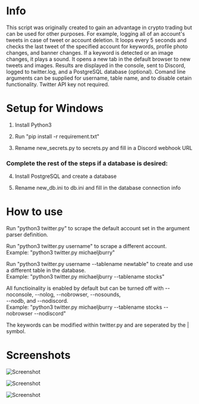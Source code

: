 # Info

This script was originally created to gain an advantage in crypto trading but can be used for other purposes. For example, logging all of an account's tweets in case of tweet or account deletion. It loops every 5 seconds and checks the last tweet of the specified account for keywords, profile photo changes, and banner changes. If a keyword is detected or an image changes, it plays a sound. It opens a new tab in the default browser to new tweets and images. Results are displayed in the console, sent to Discord, logged to twitter.log, and a PostgreSQL database (optional). Comand line arguments can be supplied for username, table name, and to disable cetain functionality. Twitter API key not required. 

# Setup for Windows

1. Install Python3

2. Run "pip install -r requirement.txt"

3. Rename new_secrets.py to secrets.py and fill in a Discord webhook URL

### Complete the rest of the steps if a database is desired:

4. Install PostgreSQL and create a database

5. Rename new_db.ini to db.ini and fill in the database connection info

# How to use

Run "python3 twitter.py" to scrape the default account set in the argument parser definition.

Run "python3 twitter.py username" to scrape a different account.  
Example: "python3 twitter.py michaeljburry"

Run "python3 twitter.py username --tablename newtable" to create and use a different table in the database.  
Example: "python3 twitter.py michaeljburry --tablename stocks"

All functioinality is enabled by default but can be turned off with --noconsole, --nolog, --nobrowser, --nosounds,  
--nodb, and --nodiscord.  
Example: "python3 twitter.py michaeljburry --tablename stocks --nobrowser --nodiscord"

The keywords can be modified within twitter.py and are seperated by the | symbol.

# Screenshots

![Screenshot](https://i.imgur.com/h8KvGd6.png)

![Screenshot](https://i.imgur.com/0SIqCVO.png)

![Screenshot](https://i.imgur.com/lvAWToB.png)